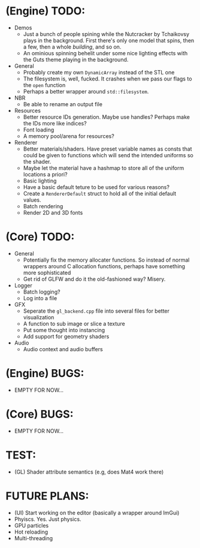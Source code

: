 # (Engine) TODO: 
* Demos
    - Just a bunch of people spining while the Nutcracker by Tchaikovsy plays in the background. First there's only one model that spins, then a few, then a whole _building_, and so on.
    - An ominious spinning behelit under some nice lighting effects with the Guts theme playing in the background.
* General 
    - Probably create my own `DynamicArray` instead of the STL one
    - The filesystem is, well, fucked. It crashes when we pass our flags to the `open` function
    - Perhaps a better wrapper around `std::filesystem`.
* NBR 
    - Be able to rename an output file 
* Resources 
    - Better resource IDs generation. Maybe use handles? Perhaps make the IDs more like indices?
    - Font loading 
    - A memory pool/arena for resources?
* Renderer 
    - Better materials/shaders. Have preset variable names as consts that could be given to functions which will send the intended uniforms so the shader.
    - Maybe let the material have a hashmap to store all of the uniform locations a priori?
    - Basic lighting
    - Have a basic default teture to be used for various reasons?
    - Create a `RendererDefault` struct to hold all of the initial default values.
    - Batch rendering 
    - Render 2D and 3D fonts

# (Core) TODO: 
* General
    - Potentially fix the memory allocater functions. So instead of normal wrappers around C allocation functions, perhaps have something more sophisticated
    - Get rid of GLFW and do it the old-fashioned way? Misery.
* Logger 
    - Batch logging? 
    - Log into a file
* GFX 
    - Seperate the `gl_backend.cpp` file into several files for better visualization
    - A function to sub image or slice a texture 
    - Put some thought into instancing
    - Add support for geometry shaders
* Audio 
    - Audio context and audio buffers

# (Engine) BUGS: 
- EMPTY FOR NOW...

# (Core) BUGS: 
- EMPTY FOR NOW...

# TEST: 
- (GL) Shader attribute semantics (e.g, does Mat4 work there)

# FUTURE PLANS: 
- (UI) Start working on the editor (basically a wrapper around ImGui)
- Phyiscs. Yes. Just physics.
- GPU particles
- Hot reloading
- Multi-threading
